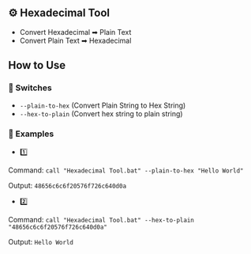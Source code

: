 ## ⚙ Hexadecimal Tool
- Convert Hexadecimal ➡ Plain Text
- Convert Plain Text ➡ Hexadecimal

## How to Use
### 🔘 Switches
- `--plain-to-hex` (Convert Plain String to Hex String)
- `--hex-to-plain` (Convert hex string to plain string)

### 🔧 Examples

- 1️⃣

Command: `call "Hexadecimal Tool.bat" --plain-to-hex "Hello World"`

Output: `48656c6c6f20576f726c640d0a`
- 2️⃣

Command: `call "Hexadecimal Tool.bat" --hex-to-plain "48656c6c6f20576f726c640d0a"`

Output: `Hello World`
